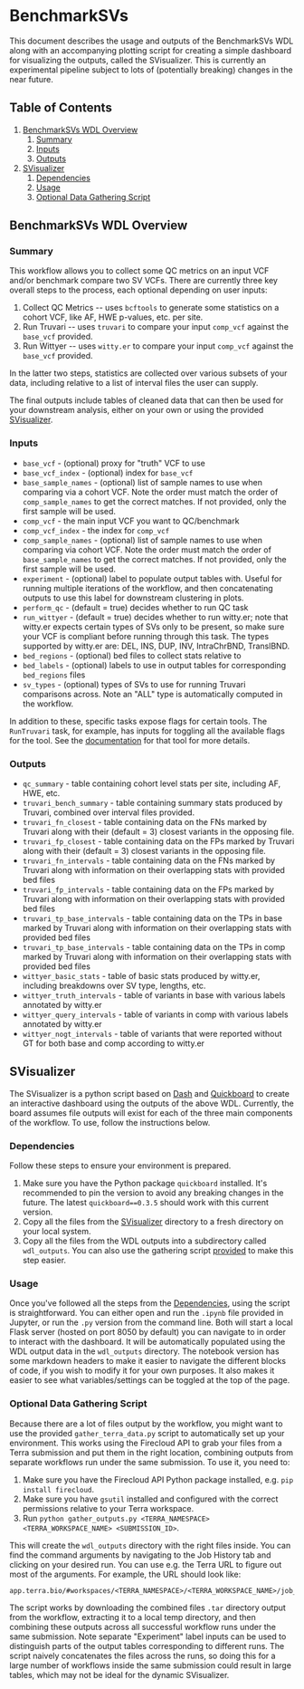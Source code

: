# BenchmarkSVs

This document describes the usage and outputs of the BenchmarkSVs WDL along with an accompanying plotting script for 
creating a simple dashboard for visualizing the outputs, called the SVisualizer. This is currently an experimental 
pipeline subject to lots of (potentially breaking) changes in the near future. 

## Table of Contents

1. [BenchmarkSVs WDL Overview](#benchmarksvs-wdl-overview)
   1. [Summary](#summary)
   2. [Inputs](#inputs)
   3. [Outputs](#outputs)
2. [SVisualizer](#svisualizer)
   1. [Dependencies](#dependencies)
   2. [Usage](#usage)
   3. [Optional Data Gathering Script](#optional-data-gathering-script)

## BenchmarkSVs WDL Overview

### Summary

This workflow allows you to collect some QC metrics on an input VCF and/or benchmark compare two SV VCFs. There are 
currently three key overall steps to the process, each optional depending on user inputs:
1. Collect QC Metrics -- uses `bcftools` to generate some statistics on a cohort VCF, like AF, HWE p-values, etc. per site.
2. Run Truvari -- uses `truvari` to compare your input `comp_vcf` against the `base_vcf` provided. 
3. Run Wittyer -- uses `witty.er` to compare your input `comp_vcf` against the `base_vcf` provided.

In the latter two steps, statistics are collected over various subsets of your data, including relative to a list of interval
files the user can supply.

The final outputs include tables of cleaned data that can then be used for your downstream analysis, either on your own
or using the provided [SVisualizer](#svisualizer).

### Inputs

- `base_vcf` - (optional) proxy for "truth" VCF to use
- `base_vcf_index` - (optional) index for `base_vcf`
- `base_sample_names` - (optional) list of sample names to use when comparing via a cohort VCF. Note the order must match
the order of `comp_sample_names` to get the correct matches. If not provided, only the first sample will be used.
- `comp_vcf` - the main input VCF you want to QC/benchmark
- `comp_vcf_index` - the index for `comp_vcf`
- `comp_sample_names` - (optional) list of sample names to use when comparing via cohort VCF. Note the order must match
  the order of `base_sample_names` to get the correct matches. If not provided, only the first sample will be used.
- `experiment` - (optional) label to populate output tables with. Useful for running multiple iterations of the workflow,
and then concatenating outputs to use this label for downstream clustering in plots.
- `perform_qc` - (default = true) decides whether to run QC task
- `run_wittyer` - (default = true) decides whether to run witty.er; note that witty.er expects certain types of SVs only
to be present, so make sure your VCF is compliant before running through this task. The types supported by witty.er are:
DEL, INS, DUP, INV, IntraChrBND, TranslBND. 
- `bed_regions` - (optional) bed files to collect stats relative to
- `bed_labels` - (optional) labels to use in output tables for corresponding `bed_regions` files
- `sv_types` - (optional) types of SVs to use for running Truvari comparisons across. Note an "ALL" type is automatically
computed in the workflow.

In addition to these, specific tasks expose flags for certain tools. The `RunTruvari` task, for example, has inputs for 
toggling all the available flags for the tool. See the [documentation](https://github.com/acenglish/truvari/wiki/bench) 
for that tool for more details. 

### Outputs

- `qc_summary` - table containing cohort level stats per site, including AF, HWE, etc.
- `truvari_bench_summary` - table containing summary stats produced by Truvari, combined over interval files provided.
- `truvari_fn_closest` - table containing data on the FNs marked by Truvari along with their (default = 3) closest variants 
in the opposing file.
- `truvari_fp_closest` - table containing data on the FPs marked by Truvari along with their (default = 3) closest variants
  in the opposing file.
- `truvari_fn_intervals` - table containing data on the FNs marked by Truvari along with information on their overlapping stats
with provided bed files
- `truvari_fp_intervals` - table containing data on the FPs marked by Truvari along with information on their overlapping stats
  with provided bed files
- `truvari_tp_base_intervals` - table containing data on the TPs in base marked by Truvari along with information on their 
overlapping stats with provided bed files
- `truvari_tp_base_intervals` - table containing data on the TPs in comp marked by Truvari along with information on their 
overlapping stats with provided bed files
- `wittyer_basic_stats` - table of basic stats produced by witty.er, including breakdowns over SV type, lengths, etc.
- `wittyer_truth_intervals` - table of variants in base with various labels annotated by witty.er
- `wittyer_query_intervals` - table of variants in comp with various labels annotated by witty.er
- `wittyer_nogt_intervals` - table of variants that were reported without GT for both base and comp according to witty.er


## SVisualizer

The SVisualizer is a python script based on [Dash](https://plotly.com/dash/) and [Quickboard](https://github.com/broadinstitute/quickboard/)
to create an interactive dashboard using the outputs of the above WDL. Currently, the board assumes file outputs will exist
for each of the three main components of the workflow. To use, follow the instructions below.

### Dependencies

Follow these steps to ensure your environment is prepared.

1. Make sure you have the Python package `quickboard` installed. It's recommended to pin the version to avoid any breaking
changes in the future. The latest `quickboard==0.3.5` should work with this current version.
2. Copy all the files from the [SVisualizer](SVisualizer) directory to a fresh directory on your local system. 
3. Copy all the files from the WDL outputs into a subdirectory called `wdl_outputs`. You can also use the gathering script
[provided](#optional-data-gathering-script) to make this step easier.

### Usage

Once you've followed all the steps from the [Dependencies](#dependencies), using the script is straightforward. You can
either open and run the `.ipynb` file provided in Jupyter, or run the `.py` version from the command line. Both will
start a local Flask server (hosted on port 8050 by default) you can navigate to in order to interact with the dashboard.
It will be automatically populated using the WDL output data in the `wdl_outputs` directory. The notebook version
has some markdown headers to make it easier to navigate the different blocks of code, if you wish to modify it for your
own purposes. It also makes it easier to see what variables/settings can be toggled at the top of the page.


### Optional Data Gathering Script

Because there are a lot of files output by the workflow, you might want to use the provided `gather_terra_data.py` script
to automatically set up your environment. This works using the Firecloud API to grab your files from a Terra submission
and put them in the right location, combining outputs from separate workflows run under the same submission. 
To use it, you need to:

1. Make sure you have the Firecloud API Python package installed, e.g. `pip install firecloud`.
2. Make sure you have `gsutil` installed and configured with the correct permissions relative to your Terra workspace.
3. Run `python gather_outputs.py <TERRA_NAMESPACE> <TERRA_WORKSPACE_NAME> <SUBMISSION_ID>`.

This will create the `wdl_outputs` directory with the right files inside. You can find the command arguments by navigating
to the Job History tab and clicking on your desired run. You can use e.g. the Terra URL to figure out most of the arguments.
For example, the URL should look like:
```
app.terra.bio/#workspaces/<TERRA_NAMESPACE>/<TERRA_WORKSPACE_NAME>/job_history/<SUBMISSION_ID>
```

The script works by downloading the combined files `.tar` directory output from the workflow, extracting it to a local
temp directory, and then combining these outputs across all successful workflow runs under the same submission. Note
separate "Experiment" label inputs can be used to distinguish parts of the output tables corresponding to different runs.
The script naively concatenates the files across the runs, so doing this for a large number of workflows inside the same
submission could result in large tables, which may not be ideal for the dynamic SVisualizer.